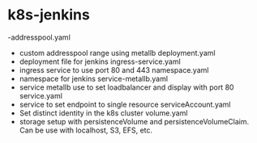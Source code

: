 # k8s-jenkins

-addresspool.yaml
 - custom addresspool range using metallb
deployment.yaml
 - deployment file for jenkins
ingress-service.yaml
 - ingress service to use port 80 and 443
namespace.yaml
 - namespace for jenkins
service-metallb.yaml
 - service metallb use to set loadbalancer and display with port 80
service.yaml
 - service to set endpoint to single resource
serviceAccount.yaml
 - Set distinct identity in the k8s cluster
volume.yaml
 - storage setup with persistenceVolume and persistenceVolumeClaim. Can be use with localhost, S3, EFS, etc.

